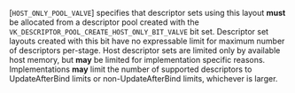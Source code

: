 [`HOST_ONLY_POOL_VALVE`] specifies
that descriptor sets using this layout  **must**  be allocated from a
descriptor pool created with the
`VK_DESCRIPTOR_POOL_CREATE_HOST_ONLY_BIT_VALVE` bit set.
Descriptor set layouts created with this bit have no expressable limit
for maximum number of descriptors per-stage.
Host descriptor sets are limited only by available host memory, but  **may** 
be limited for implementation specific reasons.
Implementations  **may**  limit the number of supported descriptors to
UpdateAfterBind limits or non-UpdateAfterBind limits, whichever is
larger.